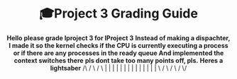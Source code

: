 
<h1 align="center">🎓Project 3 Grading Guide</h1>

<p align="center">
  <strong>Hello please grade Iproject 3 for IProject 3</strong>
  <strong>Instead of making a dispachter, I made it so the kernel checks if the CPU is currently executing a process or if there are any processes in the ready queue </strong>
  <strong>And implemented the context switches there</strong>
  <strong>pls dont take too many points off, pls.</strong>
  <strong>Heres a lightsaber</strong>
      /\
     /  \
    /    \
   |      |
   |      |
   |      |
   |      |
   |      |
   |      |
   |      |
   \      /
    \    /
     \  /
      \/
</p>
